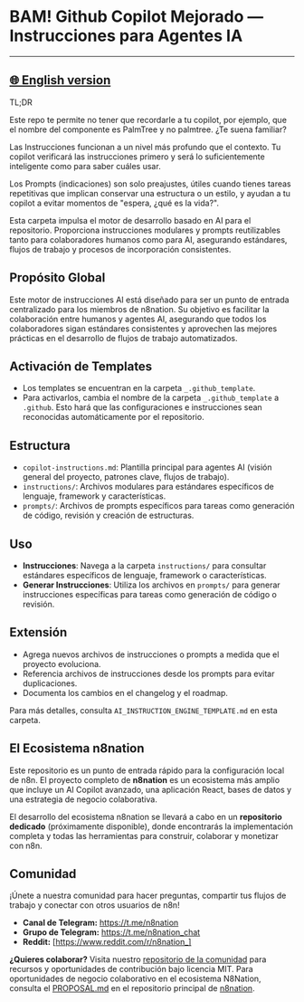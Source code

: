 # BAM! Github Copilot Mejorado — Instrucciones para Agentes IA

---
[🌐 English version](https://github.com/MrKaizen7/github_copilot_agent_instruction_engine)
---
TL;DR

Este repo te permite no tener que recordarle a tu copilot, por ejemplo, que el nombre del componente es PalmTree y no palmtree. ¿Te suena familiar?

Las Instrucciones funcionan a un nivel más profundo que el contexto. Tu copilot verificará las instrucciones primero y será lo suficientemente inteligente como para saber cuáles usar.

Los Prompts (indicaciones) son solo preajustes, útiles cuando tienes tareas repetitivas que implican conservar una estructura o un estilo, y ayudan a tu copilot a evitar momentos de "espera, ¿qué es la vida?".

Esta carpeta impulsa el motor de desarrollo basado en AI para el repositorio. Proporciona instrucciones modulares y prompts reutilizables tanto para colaboradores humanos como para AI, asegurando estándares, flujos de trabajo y procesos de incorporación consistentes.

## Propósito Global
Este motor de instrucciones AI está diseñado para ser un punto de entrada centralizado para los miembros de n8nation. Su objetivo es facilitar la colaboración entre humanos y agentes AI, asegurando que todos los colaboradores sigan estándares consistentes y aprovechen las mejores prácticas en el desarrollo de flujos de trabajo automatizados.

## Activación de Templates
- Los templates se encuentran en la carpeta `_.github_template`.
- Para activarlos, cambia el nombre de la carpeta `_.github_template` a `.github`. Esto hará que las configuraciones e instrucciones sean reconocidas automáticamente por el repositorio.

## Estructura
- `copilot-instructions.md`: Plantilla principal para agentes AI (visión general del proyecto, patrones clave, flujos de trabajo).
- `instructions/`: Archivos modulares para estándares específicos de lenguaje, framework y características.
- `prompts/`: Archivos de prompts específicos para tareas como generación de código, revisión y creación de estructuras.

## Uso
- **Instrucciones**: Navega a la carpeta `instructions/` para consultar estándares específicos de lenguaje, framework o características.
- **Generar Instrucciones**: Utiliza los archivos en `prompts/` para generar instrucciones específicas para tareas como generación de código o revisión.

## Extensión
- Agrega nuevos archivos de instrucciones o prompts a medida que el proyecto evoluciona.
- Referencia archivos de instrucciones desde los prompts para evitar duplicaciones.
- Documenta los cambios en el changelog y el roadmap.

Para más detalles, consulta `AI_INSTRUCTION_ENGINE_TEMPLATE.md` en esta carpeta.

## El Ecosistema n8nation

Este repositorio es un punto de entrada rápido para la configuración local de n8n. El proyecto completo de **n8nation** es un ecosistema más amplio que incluye un AI Copilot avanzado, una aplicación React, bases de datos y una estrategia de negocio colaborativa.

El desarrollo del ecosistema n8nation se llevará a cabo en un **repositorio dedicado** (próximamente disponible), donde encontrarás la implementación completa y todas las herramientas para construir, colaborar y monetizar con n8n.

## Comunidad

¡Únete a nuestra comunidad para hacer preguntas, compartir tus flujos de trabajo y conectar con otros usuarios de n8n!

*   **Canal de Telegram:** https://t.me/n8nation
*   **Grupo de Telegram:** https://t.me/n8nation_chat
*   **Reddit:** [https://www.reddit.com/r/n8nation_]

**¿Quieres colaborar?** Visita nuestro [repositorio de la comunidad](community-repo/README.md) para recursos y oportunidades de contribución bajo licencia MIT. Para oportunidades de negocio colaborativo en el ecosistema N8Nation, consulta el [PROPOSAL.md](PROPOSAL.md) en el repositorio principal de [n8nation](https://github.com/MrKaizen7/n8nation).
